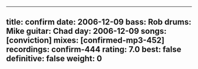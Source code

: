 
---
title: confirm
date: 2006-12-09
bass:	Rob
drums:	Mike
guitar:	Chad
day: 2006-12-09
songs: [conviction]
mixes: [confirmed-mp3-452]
recordings: confirm-444
rating: 7.0
best: false
definitive: false
weight: 0
---
